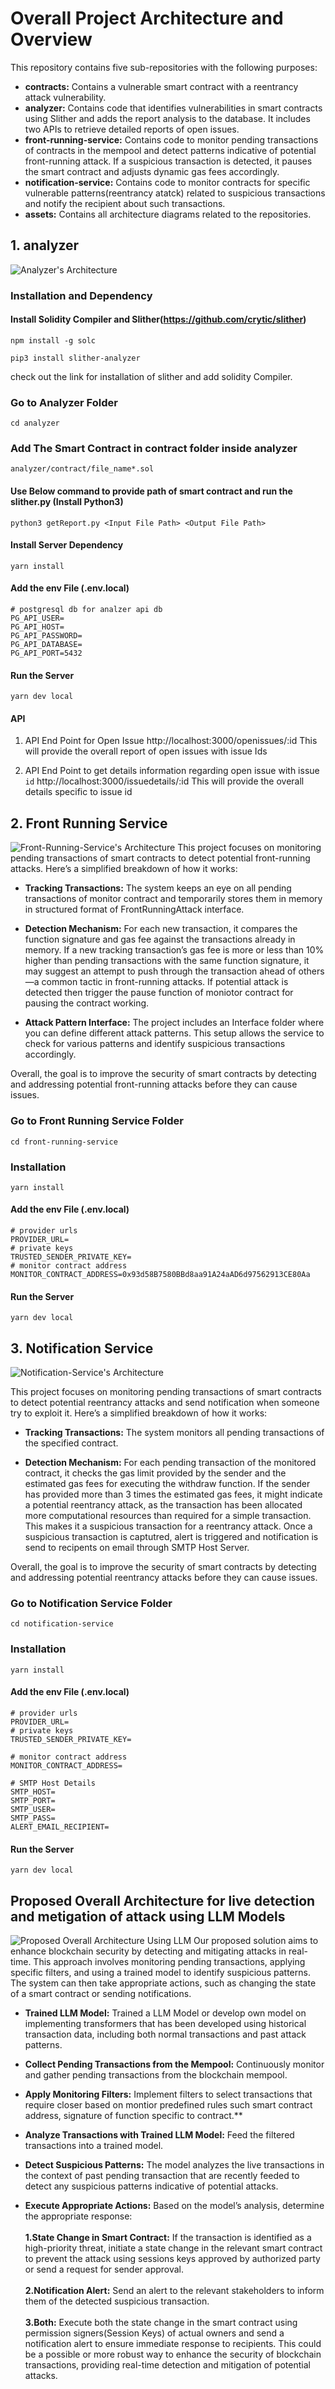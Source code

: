 # Overall Project Architecture and Overview

This repository contains five sub-repositories with the following purposes:

- **contracts:** Contains a vulnerable smart contract with a reentrancy attack vulnerability.
- **analyzer:** Contains code that identifies vulnerabilities in smart contracts using Slither and adds the report analysis to the database. It includes two APIs to retrieve detailed reports of open issues.
- **front-running-service:** Contains code to monitor pending transactions of contracts in the mempool and detect patterns indicative of potential front-running attack. If a suspicious transaction is detected, it pauses the smart contract and adjusts dynamic gas fees accordingly.
- **notification-service:** Contains code to monitor contracts for specific vulnerable patterns(reentrancy atatck) related to suspicious transactions and notify the recipient about such transactions.
- **assets:** Contains all architecture diagrams related to the repositories.

## 1. analyzer
![Analyzer's Architecture](/assets/analyzer.png)
### Installation and Dependency
#### Install Solidity Compiler and Slither(https://github.com/crytic/slither) 
```
npm install -g solc
```
```
pip3 install slither-analyzer
```
check out the link for installation of slither and add solidity Compiler.
### Go to Analyzer Folder
```
cd analyzer
```
### Add The Smart Contract in contract folder inside analyzer
```
analyzer/contract/file_name*.sol
```
#### Use Below command to provide path of smart contract and run the slither.py (Install Python3)
```
python3 getReport.py <Input File Path> <Output File Path>  
```
#### Install Server Dependency
```
yarn install
```
#### Add the env File (.env.local)
```
# postgresql db for analzer api db
PG_API_USER=
PG_API_HOST=
PG_API_PASSWORD=
PG_API_DATABASE=
PG_API_PORT=5432
```
#### Run the Server 
```
yarn dev local
```
#### API 
1. API End Point for Open Issue
http://localhost:3000/openissues/:id
This will provide the overall report of open issues with issue Ids

2. API End Point to get details information regarding open issue with issue `id`
http://localhost:3000/issuedetails/:id
This will provide the overall details specific to issue id


## 2. Front Running Service 
![Front-Running-Service's Architecture](/assets/front-running-service.png)
This project focuses on monitoring pending transactions of smart contracts to detect potential front-running attacks. Here’s a simplified breakdown of how it works:

- **Tracking Transactions:** The system keeps an eye on all pending transactions of monitor contract and temporarily stores them in memory in structured format of FrontRunningAttack interface.

- **Detection Mechanism:** For each new transaction, it compares the function signature and gas fee against the transactions already in memory. If a new tracking transaction’s gas fee is more or less than 10% higher than pending transactions with the same function signature, it may suggest an attempt to push through the transaction ahead of others—a common tactic in front-running attacks. If potential attack is detected then trigger the pause function of moniotor contract for pausing the contract working.

- **Attack Pattern Interface:** The project includes an Interface folder where you can define different attack patterns. This setup allows the service to check for various patterns and identify suspicious transactions accordingly.

Overall, the goal is to improve the security of smart contracts by detecting and addressing potential front-running attacks before they can cause issues.
### Go to Front Running Service Folder
```
cd front-running-service
```
### Installation
```
yarn install
```
#### Add the env File (.env.local)
```
# provider urls
PROVIDER_URL=
# private keys
TRUSTED_SENDER_PRIVATE_KEY=
# monitor contract address
MONITOR_CONTRACT_ADDRESS=0x93d58B7580BBd8aa91A24aAD6d97562913CE80Aa
```
#### Run the Server 
```
yarn dev local
```

## 3. Notification Service 
![Notification-Service's Architecture](/assets/notification-service.png)

This project focuses on monitoring pending transactions of smart contracts to detect potential reentrancy attacks and send notification when someone try to exploit it. Here’s a simplified breakdown of how it works:

- **Tracking Transactions:** The system monitors all pending transactions of the specified contract.

- **Detection Mechanism:** For each pending transaction of the monitored contract, it checks the gas limit provided by the sender and the estimated gas fees for executing the withdraw function. If the sender has provided more than 3 times the estimated gas fees, it might indicate a potential reentrancy attack, as the transaction has been allocated more computational resources than required for a simple transaction. This makes it a suspicious transaction for a reentrancy attack. Once a suspicious transaction is captutred, alert is triggered and notification is send to recipents on email through SMTP Host Server.

Overall, the goal is to improve the security of smart contracts by detecting and addressing potential reentrancy attacks before they can cause issues.

### Go to Notification Service Folder
```
cd notification-service
```
### Installation
```
yarn install
```
#### Add the env File (.env.local)
```
# provider urls
PROVIDER_URL=
# private keys
TRUSTED_SENDER_PRIVATE_KEY=

# monitor contract address
MONITOR_CONTRACT_ADDRESS=

# SMTP Host Details 
SMTP_HOST=
SMTP_PORT=
SMTP_USER=
SMTP_PASS=
ALERT_EMAIL_RECIPIENT=

```
#### Run the Server 
```
yarn dev local
```

## Proposed Overall Architecture for live detection and metigation of attack using LLM Models 
![Proposed Overall Architecture Using LLM](/assets/proposed-overall-architecture-using-llm.png)
Our proposed solution aims to enhance blockchain security by detecting and mitigating attacks in real-time. This approach involves monitoring pending transactions, applying specific filters, and using a trained model to identify suspicious patterns. The system can then take appropriate actions, such as changing the state of a smart contract or sending notifications.
- **Trained LLM Model:** Trained a LLM Model or develop own model on implementing transformers that has been developed using historical transaction data, including both normal transactions and past attack patterns.
- **Collect Pending Transactions from the Mempool:** Continuously monitor and gather pending transactions from the blockchain mempool.
- **Apply Monitoring Filters:** Implement filters to select transactions that require closer based on montior predefined rules such smart contract address, signature of function specific to contract.**
- **Analyze Transactions with Trained LLM Model:** Feed the filtered transactions into a trained model.

- **Detect Suspicious Patterns:**
The model analyzes the live transactions in the context of past pending transaction that are recently feeded to detect any suspicious patterns indicative of potential attacks.
- **Execute Appropriate Actions:**
Based on the model’s analysis, determine the appropriate response:<br> <br>
**1.State Change in Smart Contract:**
If the transaction is identified as a high-priority threat, initiate a state change in the relevant smart contract to prevent the attack using sessions keys approved by authorized party or send a request for sender approval.<br><br>
**2.Notification Alert:**
Send an alert to the relevant stakeholders to inform them of the detected suspicious transaction.<br><br>
**3.Both:**
Execute both the state change in the smart contract using permission signers(Session Keys) of actual owners and send a notification alert to ensure immediate response to recipients.
This could be a possible or more robust way to enhance the security of blockchain transactions, providing real-time detection and mitigation of potential attacks.
